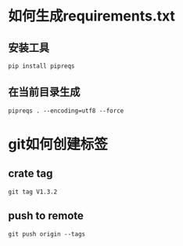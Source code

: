 # 如何生成requirements.txt

## 安装工具
```
pip install pipreqs
```
## 在当前目录生成
```
pipreqs . --encoding=utf8 --force
```

# git如何创建标签

## crate tag
```
git tag V1.3.2
```

## push to remote
```
git push origin --tags
```